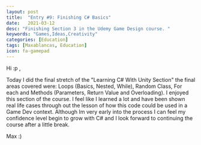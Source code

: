 ```yaml
---
layout: post
title:  "Entry #9: Finishing C# Basics"
date:   2021-03-12
desc: "Finishing Section 3 in the Udemy Game Design course. "
keywords: "Games,Ideas,Creativity"
categories: [Education]
tags: [Maxablancas, Education]
icon: fa-gamepad
---
```



Hi :p ,

Today I did the final stretch of the "Learning C# With Unity Section" the final areas covered were: Loops (Basics, Nested, While), Random Class, For each and Methods (Parameters, Return Value and Overloading). I enjoyed this section of the course. I feel like I learned a lot and have been shown real life cases through out the lesson of how this code could be used in a Game Dev context. Although Im very early into the process I can feel my confidence level begin to grow with C# and I look forward to continuing the course after a little break.

Max :)  

